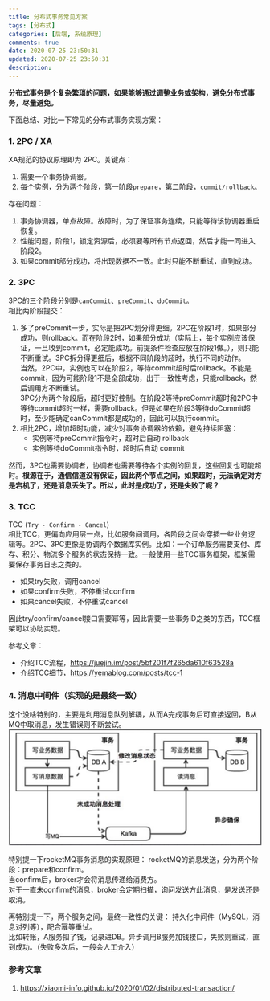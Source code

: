 ```yaml
---
title: 分布式事务常见方案
tags: [分布式]
categories: [后端, 系统原理]
comments: true
date: 2020-07-25 23:50:31
updated: 2020-07-25 23:50:31
description:
---
```

**分布式事务是个复杂繁琐的问题，如果能够通过调整业务或架构，避免分布式事务，尽量避免。**

下面总结、对比一下常见的分布式事务实现方案：

### 1. 2PC / XA
XA规范的协议原理即为 2PC。关键点：
1. 需要一个事务协调器。
2. 每个实例，分为两个阶段，第一阶段`prepare`，第二阶段，`commit/rollback`。   

存在问题：
1. 事务协调器，单点故障。故障时，为了保证事务连续，只能等待该协调器重启恢复。
2. 性能问题，阶段1，锁定资源后，必须要等所有节点返回，然后才能一同进入阶段2。
2. 如果commit部分成功，将出现数据不一致。此时只能不断重试，直到成功。

### 2. 3PC
3PC的三个阶段分别是`canCommit`、`preCommit`、`doCommit`。   
相比两阶段提交：
1. 多了preCommit一步，实际是把2PC划分得更细。2PC在阶段1时，如果部分成功，则rollback。而在阶段2时，如果部分成功（实际上，每个实例应该保证，一旦收到commit，必定能成功。前提条件检查应放在阶段1做。），则只能不断重试。3PC拆分得更细后，根据不同阶段的超时，执行不同的动作。   
当然，2PC中，实例也可以在阶段2，等待commit超时后rollback。不能是commit，因为可能阶段1不是全部成功，出于一致性考虑，只能rollback，然后调用方不断重试。   
3PC分为两个阶段后，超时更好控制。在阶段2等待preCommit超时和2PC中等待commit超时一样，需要rollback。但是如果在阶段3等待doCommit超时，至少能确定canCommit都是成功的，因此可以执行commit。
2. 相比2PC，增加超时功能，减少对事务协调器的依赖，避免持续阻塞：
    - 实例等待preCommit指令时，超时后自动 rollback
    - 实例等待doCommit指令时，超时后自动 commit

然而，3PC也需要协调者，协调者也需要等待各个实例的回复，这些回复也可能超时。**根源在于，通信信道没有保证，因此两个节点之间，如果超时，无法确定对方是宕机了，还是消息丢失了。所以，此时是成功了，还是失败了呢？**

### 3. TCC
TCC (```Try - Confirm - Cancel```)   
相比TCC，更偏向应用层一点，比如服务间调用，各阶段之间会穿插一些业务逻辑等。2PC、3PC更像是协调两个数据库实例。比如：一个订单服务需要支付、库存、积分、物流多个服务的状态保持一致。一般使用一些TCC事务框架，框架需要保存事务日志之类的。   
- 如果try失败，调用cancel
- 如果confirm失败，不停重试confirm
- 如果cancel失败，不停重试cancel   

因此try/confirm/cancel接口需要幂等，因此需要一些事务ID之类的东西，TCC框架可以协助实现。

参考文章：
- 介绍TCC流程，https://juejin.im/post/5bf201f7f265da610f63528a
- 介绍TCC细节，https://yemablog.com/posts/tcc-1

### 4. 消息中间件（实现的是最终一致）
这个没啥特别的，主要是利用消息队列解耦，从而A完成事务后可直接返回，B从MQ中取消息，发生错误则不断尝试。
![](/images/tx-mq.jpg)

特别提一下rocketMQ事务消息的实现原理：
rocketMQ的消息发送，分为两个阶段：prepare和confirm。   
当confirm后，broker才会将消息传递给消费方。   
对于一直未confirm的消息，broker会定期扫描，询问发送方此消息，是发送还是取消。   

再特别提一下，两个服务之间，最终一致性的关键：
持久化中间件（MySQL，消息对列等），配合幂等重试。   
比如转账，A服务扣了钱，记录进DB。异步调用B服务加钱接口，失败则重试，直到成功。（失败多次后，一般会人工介入）   

### 参考文章
1. https://xiaomi-info.github.io/2020/01/02/distributed-transaction/
